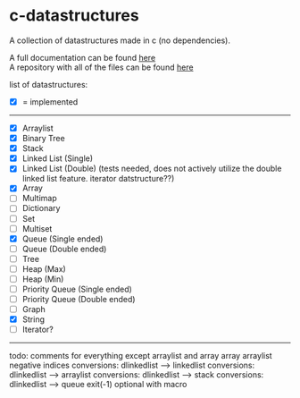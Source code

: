
# c-datastructures
A collection of datastructures made in c (no dependencies).

A full documentation can be found [here](https://jonay2000.github.io/c-datastructures/)    
A repository with all of the files can be found [here](https://github.com/jonay2000/c-datastructures/)

list of datastructures:
 - [x] = implemented
___
 - [x] Arraylist
 - [x] Binary Tree
 - [x] Stack
 - [x] Linked List (Single)
 - [x] Linked List (Double) (tests needed, does not actively utilize the double linked list feature. iterator datstructure??)
 - [x] Array
 - [ ] Multimap
 - [ ] Dictionary
 - [ ] Set
 - [ ] Multiset
 - [x] Queue (Single ended)
 - [ ] Queue (Double ended)
 - [ ] Tree
 - [ ] Heap (Max)
 - [ ] Heap (Min)
 - [ ] Priority Queue (Single ended)
 - [ ] Priority Queue (Double ended)
 - [ ] Graph
 - [x] String
 - [ ] Iterator?

 ___

 todo:
 	comments for everything except arraylist and array
 	array
 	arraylist negative indices
 	conversions: dlinkedlist --> linkedlist
 	conversions: dlinkedlist --> arraylist
 	conversions: dlinkedlist --> stack
 	conversions: dlinkedlist --> queue
 	exit(-1) optional with macro